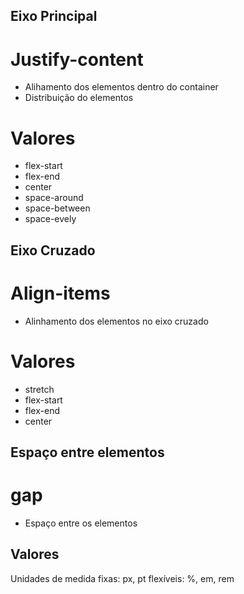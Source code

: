 ## Eixo Principal

# Justify-content

- Alihamento dos elementos dentro do container
- Distribuição do elementos

# Valores

- flex-start
- flex-end
- center
- space-around
- space-between
- space-evely

## Eixo Cruzado

# Align-items

- Alinhamento dos elementos no eixo cruzado

# Valores

- stretch
- flex-start
- flex-end
- center

## Espaço entre elementos

# gap

- Espaço entre os elementos

## Valores

Unidades de medida
fixas: px, pt
flexíveis: %, em, rem




